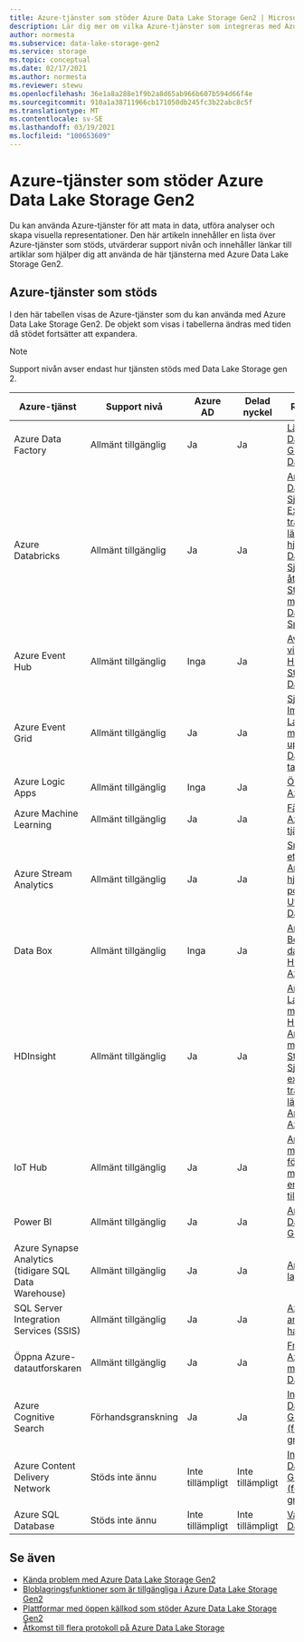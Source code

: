 ```yaml
---
title: Azure-tjänster som stöder Azure Data Lake Storage Gen2 | Microsoft Docs
description: Lär dig mer om vilka Azure-tjänster som integreras med Azure Data Lake Storage Gen2
author: normesta
ms.subservice: data-lake-storage-gen2
ms.service: storage
ms.topic: conceptual
ms.date: 02/17/2021
ms.author: normesta
ms.reviewer: stewu
ms.openlocfilehash: 36e1a8a288e1f9b2a8d65ab966b607b594d66f4e
ms.sourcegitcommit: 910a1a38711966cb171050db245fc3b22abc8c5f
ms.translationtype: MT
ms.contentlocale: sv-SE
ms.lasthandoff: 03/19/2021
ms.locfileid: "100653609"
---
```

# <a name="azure-services-that-support-azure-data-lake-storage-gen2"></a>Azure-tjänster som stöder Azure Data Lake Storage Gen2

Du kan använda Azure-tjänster för att mata in data, utföra analyser och skapa visuella representationer. Den här artikeln innehåller en lista över Azure-tjänster som stöds, utvärderar support nivån och innehåller länkar till artiklar som hjälper dig att använda de här tjänsterna med Azure Data Lake Storage Gen2.

## <a name="supported-azure-services"></a>Azure-tjänster som stöds

I den här tabellen visas de Azure-tjänster som du kan använda med Azure Data Lake Storage Gen2. De objekt som visas i tabellerna ändras med tiden då stödet fortsätter att expandera.

> [!NOTE]
> Support nivån avser endast hur tjänsten stöds med Data Lake Storage gen 2.

|Azure-tjänst |Support nivå |Azure AD |Delad nyckel| Relaterade artiklar |
|---------------|-------------------|---|---|---|
|Azure Data Factory|Allmänt tillgänglig|Ja|Ja|[Läs in data i Azure Data Lake Storage Gen2 med Azure Data Factory](../../data-factory/load-azure-data-lake-storage-gen2.md?toc=%2fazure%2fstorage%2fblobs%2ftoc.json)|
|Azure Databricks|Allmänt tillgänglig|Ja|Ja|[Använda med Azure Databricks](/azure/databricks/data/data-sources/azure/azure-datalake-gen2) <br> [Självstudie: Extrahera, transformera och läsa in data med hjälp av Azure Databricks](/azure/databricks/scenarios/databricks-extract-load-sql-data-warehouse) <br>[Självstudie: komma åt Data Lake Storage Gen2 data med Azure Databricks med Spark](data-lake-storage-use-databricks-spark.md)|
|Azure Event Hub|Allmänt tillgänglig|Inga|Ja|[Avbilda händelser via Azure Event Hubs i Azure Blob Storage eller Azure Data Lake Storage](../../event-hubs/event-hubs-capture-overview.md)|
|Azure Event Grid|Allmänt tillgänglig|Ja|Ja|[Självstudie: Implementera Data Lake Capture-mönstret för att uppdatera en Databricks delta tabell](data-lake-storage-events.md)|
|Azure Logic Apps|Allmänt tillgänglig|Inga|Ja|[Översikt – vad är Azure Logic Apps?](../../logic-apps/logic-apps-overview.md)|
|Azure Machine Learning|Allmänt tillgänglig|Ja|Ja|[Få åtkomst till data i Azure Storage-tjänster](../../machine-learning/how-to-access-data.md)|
|Azure Stream Analytics|Allmänt tillgänglig|Ja|Ja|[Snabbstart: Skapa ett Stream Analytics-jobb med hjälp av Azure-portalen](../../stream-analytics/stream-analytics-quick-create-portal.md) <br> [Utgående till Azure Data Lake Gen2](../../stream-analytics/stream-analytics-define-outputs.md)|
|Data Box|Allmänt tillgänglig|Inga|Ja|[Använd Azure Data Box för att migrera data från en lokal HDFS-lagring till Azure Storage](data-lake-storage-migrate-on-premises-hdfs-cluster.md)|
|HDInsight |Allmänt tillgänglig|Ja|Ja|[Använda Azure Data Lake Storage Gen2 med Azure HDInsight-kluster](../../hdinsight/hdinsight-hadoop-use-data-lake-storage-gen2.md)<br>[Använda HDFS CLI med Data Lake Storage Gen2](data-lake-storage-use-hdfs-data-lake-storage.md) <br>[Självstudie: extrahera, transformera och läsa in data med Apache Hive på Azure HDInsight](data-lake-storage-tutorial-extract-transform-load-hive.md)|
|IoT Hub |Allmänt tillgänglig|Ja|Ja|[Använd IoT Hub meddelanderoutning för att skicka meddelanden från enheten till molnet till olika slut punkter](../../iot-hub/iot-hub-devguide-messages-d2c.md)|
|Power BI|Allmänt tillgänglig|Ja|Ja|[Analysera data i Data Lake Storage Gen2 med Power BI](/power-query/connectors/datalakestorage)|
|Azure Synapse Analytics (tidigare SQL Data Warehouse)|Allmänt tillgänglig|Ja|Ja|[Analysera data i ett lagrings konto](../../synapse-analytics/get-started-analyze-storage.md)|
|SQL Server Integration Services (SSIS)|Allmänt tillgänglig|Ja|Ja|[Azure Storage anslutnings hanteraren](/sql/integration-services/connection-manager/azure-storage-connection-manager)|
|Öppna Azure-datautforskaren|Allmänt tillgänglig|Ja|Ja|[Fråga efter data i Azure Data Lake med Azure Datautforskaren](/azure/data-explorer/data-lake-query-data)|
|Azure Cognitive Search|Förhandsgranskning|Ja|Ja|[Index och Sök Azure Data Lake Storage Gen2 dokument (förhands granskning)](../../search/search-howto-index-azure-data-lake-storage.md)|
|Azure Content Delivery Network|Stöds inte ännu|Inte tillämpligt|Inte tillämpligt|[Index och Sök Azure Data Lake Storage Gen2 dokument (förhands granskning)](../../cdn/cdn-overview.md)|
|Azure SQL Database|Stöds inte ännu|Inte tillämpligt|Inte tillämpligt|[Vad är Azure SQL Database?](../../azure-sql/database/sql-database-paas-overview.md)|

## <a name="see-also"></a>Se även

- [Kända problem med Azure Data Lake Storage Gen2](data-lake-storage-known-issues.md)
- [Bloblagringsfunktioner som är tillgängliga i Azure Data Lake Storage Gen2](data-lake-storage-supported-blob-storage-features.md)
- [Plattformar med öppen källkod som stöder Azure Data Lake Storage Gen2](data-lake-storage-supported-open-source-platforms.md)
- [Åtkomst till flera protokoll på Azure Data Lake Storage](data-lake-storage-multi-protocol-access.md)